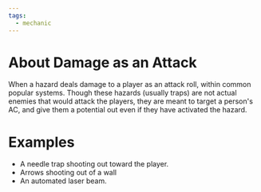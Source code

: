 ```yaml
---
tags:
  - mechanic
---
```

# About Damage as an Attack

When a hazard deals damage to a player as an attack roll, within common popular systems. Though these hazards (usually traps) are not actual enemies that would attack the players, they are meant to target a person's AC, and give them a potential out even if they have activated the hazard.

# Examples

- A needle trap shooting out toward the player.
- Arrows shooting out of a wall
- An automated laser beam.